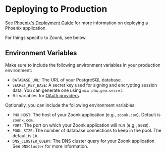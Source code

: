 # Deploying to Production

See [Phoenix's Deployment Guide](https://hexdocs.pm/phoenix/deployment.html) for more information on deploying a Phoenix application.

For things specific to Zoonk, see below.

## Environment Variables

Make sure to include the following environment variables in your production environment:

- `DATABASE_URL`: The URL of your PostgreSQL database.
- `SECRET_KEY_BASE`: A secret key used for signing and encrypting session data. You can generate one using `mix phx.gen.secret`.
- All variables for [OAuth providers](./oauth.md).

Optionally, you can include the following environment variables:

- `PHX_HOST`: The host of your Zoonk application (e.g., `zoonk.com`). Default is `zoonk.com`.
- `PORT`: The port on which your Zoonk application will run (e.g., `8080`).
- `POOL_SIZE`: The number of database connections to keep in the pool. The default is `10`.
- `DNS_CLUSTER_QUERY`: The DNS cluster query for your Zoonk application. See `DNSCluster` for more information.
